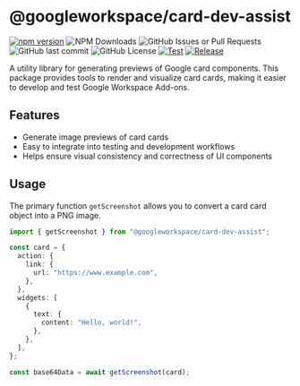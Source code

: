 # @googleworkspace/card-dev-assist

[![npm version](https://img.shields.io/npm/v/%40googleworkspace%2Fcard-dev-assist)](https://www.npmjs.com/package/@googleworkspace/card-dev-assist)
![NPM Downloads](https://img.shields.io/npm/dm/%40googleworkspace%2Fcard-dev-assist)
![GitHub Issues or Pull Requests](https://img.shields.io/github/issues/googleworkspace/dev-assist)
![GitHub last commit](https://img.shields.io/github/last-commit/googleworkspace/dev-assist)
![GitHub License](https://img.shields.io/github/license/googleworkspace/dev-assist)
[![Test](https://github.com/googleworkspace/dev-assist/actions/workflows/test.yml/badge.svg)](https://github.com/googleworkspace/dev-assist/actions/workflows/test.yml)
[![Release](https://github.com/googleworkspace/dev-assist/actions/workflows/release.yml/badge.svg)](https://github.com/googleworkspace/dev-assist/actions/workflows/release.yml)

A utility library for generating previews of Google card components. This package provides tools to render and visualize card cards, making it easier to develop and test Google Workspace Add-ons.

## Features

- Generate image previews of card cards
- Easy to integrate into testing and development workflows
- Helps ensure visual consistency and correctness of UI components

## Usage

The primary function `getScreenshot` allows you to convert a card card object into a PNG image.

```typescript
import { getScreenshot } from "@googleworkspace/card-dev-assist";

const card = {
  action: {
    link: {
      url: "https://www.example.com",
    },
  },
  widgets: [
    {
      text: {
        content: "Hello, world!",
      },
    },
  ],
};

const base64Data = await getScreenshot(card);
```
